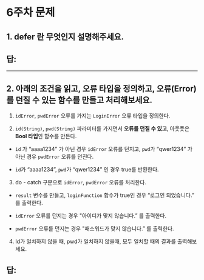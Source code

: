 # 6주차 문제

## 1. defer 란 무엇인지 설명해주세요.

## 답:

---

## 2.  아래의 조건을 읽고, 오류 타입을 정의하고, 오류(Error)를 던질 수 있는 함수를 만들고 처리해보세요.

1) `idError`, `pwdError` 오류를 가지는 `LoginError` 오류 타입을 정의한다.

2) `id(String)`, `pwd(String)` 파라미터를 가지면서 **오류를 던질 수 있고**, 아웃풋은 **Bool 타입**인 함수를 만든다.

 - `id` 가 “aaaa1234” 가 아닌 경우 `idError` 오류를 던지고, `pwd`가 “qwer1234” 가 아닌 경우 `pwdError` 오류를 던진다.

 - `id`가 “aaaa1234”, `pwd`가 “qwer1234” 인 경우 true를 반환한다.

3) do - catch 구문으로 `idError`, `pwdError` 오류를 처리한다.

 - `result` 변수를 만들고, `loginFunction` 함수가 true인 경우 “로그인 되었습니다.” 를 출력한다.

 - `idError` 오류를 던지는 경우 "아이디가 맞지 않습니다.” 를 출력한다.

 - `pwdError` 오류를 던지는 경우 "패스워드가 맞지 않습니다.” 를 출력한다.

4) Id가 일치하지 않을 때, pwd가 일치하지 않을때, 모두 일치할 때의 결과를 출력해보세요.

## 답:

```swift

```
